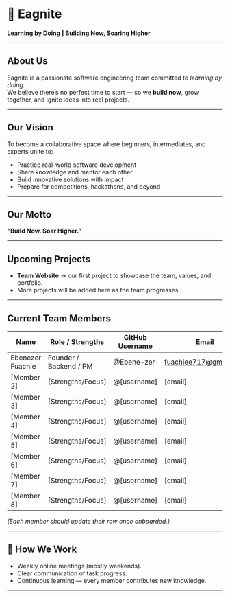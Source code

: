 # 🦅 Eagnite

**Learning by Doing | Building Now, Soaring Higher**

---

##  About Us
Eagnite is a passionate software engineering team committed to *learning by doing*.  
We believe there’s no perfect time to start — so we **build now**, grow together, and ignite ideas into real projects.  

---

##  Our Vision
To become a collaborative space where beginners, intermediates, and experts unite to:  
- Practice real-world software development  
- Share knowledge and mentor each other  
- Build innovative solutions with impact  
- Prepare for competitions, hackathons, and beyond  

---

##  Our Motto
**“Build Now. Soar Higher.”**

---

##  Upcoming Projects
- **Team Website** → our first project to showcase the team, values, and portfolio.  
- More projects will be added here as the team progresses.  

---

## Current Team Members
| Name               | Role / Strengths            | GitHub Username | Email           |
|--------------------|-----------------------------|-----------------|-----------------|
| Ebenezer Fuachie   | Founder / Backend / PM      | @Ebene-zer   | fuachiee717@gmail.com  |
| [Member 2]         | [Strengths/Focus]           | @[username]     | [email]         |
| [Member 3]         | [Strengths/Focus]           | @[username]     | [email]         |
| [Member 4]         | [Strengths/Focus]           | @[username]     | [email]         |
| [Member 5]         | [Strengths/Focus]           | @[username]     | [email]         |
| [Member 6]         | [Strengths/Focus]           | @[username]     | [email]         |
| [Member 7]         | [Strengths/Focus]           | @[username]     | [email]         |
| [Member 8]         | [Strengths/Focus]           | @[username]     | [email]         |

*(Each member should update their row once onboarded.)*

---

## 🤝 How We Work
- Weekly online meetings (mostly weekends).  
- Clear communication of task progress.  
- Continuous learning — every member contributes new knowledge.  

---

